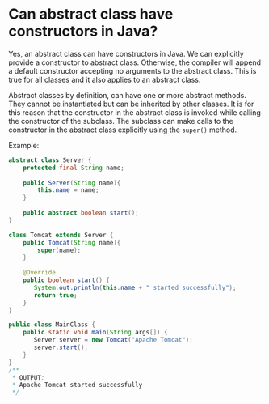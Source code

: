 # Can abstract class have constructors in Java?

Yes, an abstract class can have constructors in Java. We can explicitly provide a constructor to abstract class. Otherwise, the compiler will append a default constructor accepting no arguments to the abstract class. This is true for all classes and it also applies to an abstract class. 

Abstract classes by definition, can have one or more abstract methods. They cannot be instantiated but can be inherited by other classes. It is for this reason that the constructor in the abstract class is invoked while calling the constructor of the subclass. The subclass can make calls to the constructor in the abstract class explicitly using the `super()` method.

Example:
```java
abstract class Server {
    protected final String name;
   
    public Server(String name){
        this.name = name;
    }
   
    public abstract boolean start();
}

class Tomcat extends Server {
    public Tomcat(String name){
        super(name);
    }
    
    @Override
    public boolean start() {
       System.out.println(this.name + " started successfully");
       return true;
    }
}

public class MainClass {
    public static void main(String args[]) {
       Server server = new Tomcat("Apache Tomcat");
       server.start();
    }
}
/** 
 * OUTPUT:
 * Apache Tomcat started successfully
 */
```